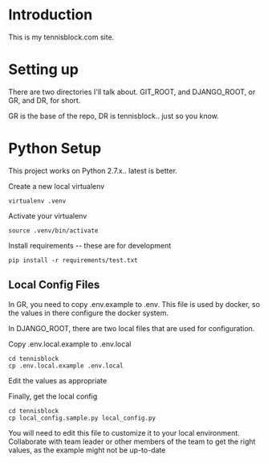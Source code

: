 # Introduction

This is my tennisblock.com site.

# Setting up

There are two directories I'll talk about. GIT_ROOT, and DJANGO_ROOT, or GR, and DR, for short.

GR is the base of the repo, DR is tennisblock.. just so you know.

# Python Setup

This project works on Python 2.7.x.. latest is better.

Create a new local virtualenv

	virtualenv .venv

Activate your virtualenv

	source .venv/bin/activate

Install requirements -- these are for development

	pip install -r requirements/test.txt

## Local Config Files

In GR, you need to copy .env.example to .env.
This file is used by docker, so the values in there configure the docker system.

In DJANGO_ROOT, there are two local files that are used for configuration.

Copy .env.local.example to .env.local

	cd tennisblock
	cp .env.local.example .env.local

Edit the values as appropriate

Finally, get the local config

	cd tennisblock
	cp local_config.sample.py local_config.py

You will need to edit this file to customize it to your local environment. Collaborate with team leader or other members of the team to get the right values, as the example might not be up-to-date






